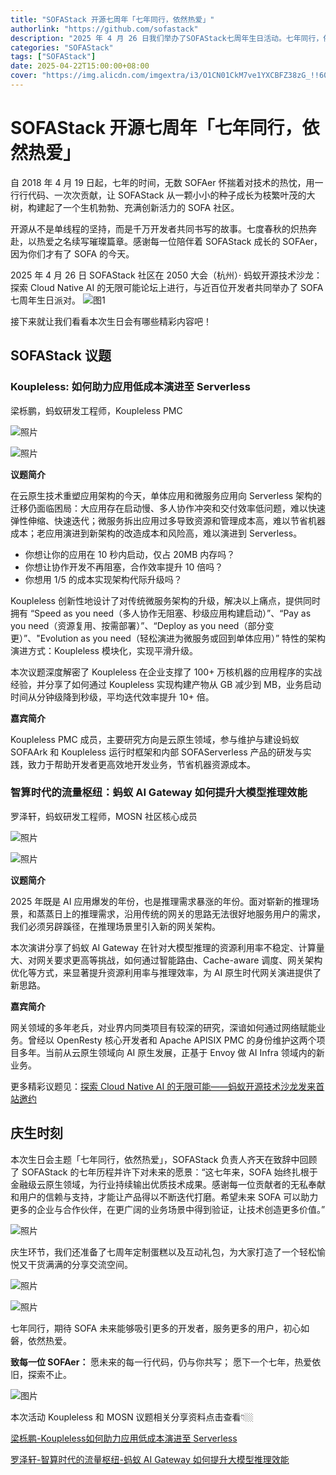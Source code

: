 ```yaml
---
title: "SOFAStack 开源七周年「七年同行，依然热爱」"
authorlink: "https://github.com/sofastack"
description: "2025 年 4 月 26 日我们举办了SOFAStack七周年生日活动。七年同行，依然热爱，期待 SOFA 未来能够吸引更多的开发者，服务更多的用户。"
categories: "SOFAStack"
tags: ["SOFAStack"]
date: 2025-04-22T15:00:00+08:00
cover: "https://img.alicdn.com/imgextra/i3/O1CN01CkM7ve1YXCBFZ38zG_!!6000000003068-2-tps-1080-540.png"
---
```


# SOFAStack 开源七周年「七年同行，依然热爱」

自 2018 年 4 月 19 日起，七年的时间，无数 SOFAer 怀揣着对技术的热忱，用一行行代码、一次次贡献，让 SOFAStack 从一颗小小的种子成长为枝繁叶茂的大树，构建起了一个生机勃勃、充满创新活力的 SOFA 社区。

开源从不是单线程的坚持，而是千万开发者共同书写的故事。七度春秋的炽热奔赴，以热爱之名续写璀璨篇章。感谢每一位陪伴着 SOFAStack 成长的 SOFAer，因为你们才有了 SOFA 的今天。

2025 年 4 月 26 日 SOFAStack 社区在 2050 大会（杭州）· 蚂蚁开源技术沙龙：探索 Cloud Native AI 的无限可能论坛上进行，与近百位开发者共同举办了 SOFA 七周年生日派对。
![图1](https://img.alicdn.com/imgextra/i3/O1CN01U3OTyt1rJQyqNCLB5_!!6000000005610-0-tps-1600-1066.jpg)

接下来就让我们看看本次生日会有哪些精彩内容吧！

## SOFAStack 议题

### Koupleless: 如何助力应用低成本演进至 Serverless

梁栎鹏，蚂蚁研发工程师，Koupleless PMC

![照片](https://img.alicdn.com/imgextra/i1/O1CN01vwfkiX214uZzde3XZ_!!6000000006932-0-tps-3999-2663.jpg)

![照片](https://img.alicdn.com/imgextra/i3/O1CN01iOS6zw1pWb8G5VPu6_!!6000000005368-0-tps-3998-2665.jpg)

**议题简介**

在云原生技术重塑应用架构的今天，单体应用和微服务应用向 Serverless 架构的迁移仍面临困局：大应用存在启动慢、多人协作冲突和交付效率低问题，难以快速弹性伸缩、快速迭代；微服务拆出应用过多导致资源和管理成本高，难以节省机器成本；老应用演进到新架构的改造成本和风险高，难以演进到 Serverless。

* 你想让你的应用在 10 秒内启动，仅占 20MB 内存吗？
* 你想让协作开发不再阻塞，合作效率提升 10 倍吗？
* 你想用 1/5 的成本实现架构代际升级吗？

Koupleless 创新性地设计了对传统微服务架构的升级，解决以上痛点，提供同时拥有 “Speed as you need（多人协作无阻塞、秒级应用构建启动）”、“Pay as you need（资源复用、按需部署）”、“Deploy as you need（部分变更）”、"Evolution as you need（轻松演进为微服务或回到单体应用）” 特性的架构演进方式：Koupleless 模块化，实现平滑升级。

本次议题深度解密了 Koupleless 在企业支撑了 100+ 万核机器的应用程序的实战经验，并分享了如何通过 Koupleless 实现构建产物从 GB 减少到 MB，业务启动时间从分钟级降到秒级，平均迭代效率提升 10+ 倍。

**嘉宾简介**

Koupleless PMC 成员，主要研究方向是云原生领域，参与维护与建设蚂蚁 SOFAArk 和 Koupleless 运行时框架和内部 SOFAServerless 产品的研发与实践，致力于帮助开发者更高效地开发业务，节省机器资源成本。

### 智算时代的流量枢纽：蚂蚁 AI Gateway 如何提升大模型推理效能

罗泽轩，蚂蚁研发工程师，MOSN 社区核心成员

![照片](https://img.alicdn.com/imgextra/i2/O1CN011qX9PB1rxjpnmjcLJ_!!6000000005698-0-tps-2000-1331.jpg)

![照片](https://img.alicdn.com/imgextra/i1/O1CN01EgBWlF1FU0jAoMoHF_!!6000000000489-0-tps-1067-711.jpg)

**议题简介**

2025 年既是 AI 应用爆发的年份，也是推理需求暴涨的年份。面对崭新的推理场景，和蒸蒸日上的推理需求，沿用传统的网关的思路无法很好地服务用户的需求，我们必须另辟蹊径，在推理场景里引入新的网关架构。

本次演讲分享了蚂蚁 AI Gateway 在针对大模型推理的资源利用率不稳定、计算量大、对网关要求更高等挑战，如何通过智能路由、Cache-aware 调度、网关架构优化等方式，来显著提升资源利用率与推理效率，为 AI 原生时代网关演进提供了新思路。

**嘉宾简介**

网关领域的多年老兵，对业界内同类项目有较深的研究，深谙如何通过网络赋能业务。曾经以 OpenResty 核心开发者和 Apache APISIX PMC 的身份维护这两个项目多年。当前从云原生领域向 AI 原生发展，正基于 Envoy 做 AI Infra 领域内的新业务。

更多精彩议题见：[探索 Cloud Native AI 的无限可能——蚂蚁开源技术沙龙发来首站邀约](https://mp.weixin.qq.com/s?__biz=Mzg2MTg4ODc4Mg==&mid=2247490841&idx=1&sn=688706072e010ca469cefaa16be0e21d&scene=21#wechat_redirect)

## 庆生时刻

本次生日会主题「七年同行，依然热爱」，SOFAStack 负责人齐天在致辞中回顾了 SOFAStack 的七年历程并许下对未来的愿景：“这七年来，SOFA 始终扎根于金融级云原生领域，为行业持续输出优质技术成果。感谢每一位贡献者的无私奉献和用户的信赖与支持，才能让产品得以不断迭代打磨。希望未来 SOFA 可以助力更多的企业与合作伙伴，在更广阔的业务场景中得到验证，让技术创造更多价值。”

![照片](https://img.alicdn.com/imgextra/i1/O1CN01JZNlvj1m6XkiMEnLr_!!6000000004905-0-tps-3997-2663.jpg)

庆生环节，我们还准备了七周年定制蛋糕以及互动礼包，为大家打造了一个轻松愉悦又干货满满的分享交流空间。

![照片](https://img.alicdn.com/imgextra/i1/O1CN01QXj7aZ1hZKZNmKwJS_!!6000000004291-0-tps-1600-1067.jpg)

![照片](https://img.alicdn.com/imgextra/i4/O1CN013E2CQ91mKHdUl7PaE_!!6000000004935-0-tps-1702-1136.jpg)

七年同行，期待 SOFA 未来能够吸引更多的开发者，服务更多的用户，初心如磐，依然热爱。

**致每一位 SOFAer：**
愿未来的每一行代码，仍与你共写；
愿下一个七年，热爱依旧，探索不止。

![图片](https://img.alicdn.com/imgextra/i3/O1CN01EDHYBu1FPtACB0sHe_!!6000000000480-0-tps-3998-2690.jpg)

本次活动 Koupleless 和 MOSN 议题相关分享资料点击查看👇🏼

[梁栎鹏-Koupleless如何助力应用低成本演进至 Serverless](https://mdn.alipayobjects.com/huamei_soxoym/afts/file/A*ViDWRp3BnbwAAAAAAAAAAAAAerGAAQ/%E3%80%90PDF%E3%80%91%E6%A2%81%E6%A0%8E%E9%B9%8F-Koupleless%E5%A6%82%E4%BD%95%E5%8A%A9%E5%8A%9B%E5%BA%94%E7%94%A8%E4%BD%8E%E6%88%90%E6%9C%AC%E6%BC%94%E8%BF%9B%E8%87%B3%20Serverless.pdf)

[罗泽轩-智算时代的流量枢纽-蚂蚁 AI Gateway 如何提升大模型推理效能](https://mdn.alipayobjects.com/huamei_soxoym/afts/file/A*qxBzRoZf_sEAAAAAAAAAAAAAerGAAQ/%E3%80%90PDF%E3%80%91%E7%BD%97%E6%B3%BD%E8%BD%A9-%E6%99%BA%E7%AE%97%E6%97%B6%E4%BB%A3%E7%9A%84%E6%B5%81%E9%87%8F%E6%9E%A2%E7%BA%BD-%E8%9A%82%E8%9A%81%20AI%20Gateway%20%E5%A6%82%E4%BD%95%E6%8F%90%E5%8D%87%E5%A4%A7%E6%A8%A1%E5%9E%8B%E6%8E%A8%E7%90%86%E6%95%88%E8%83%BD.pdf)
